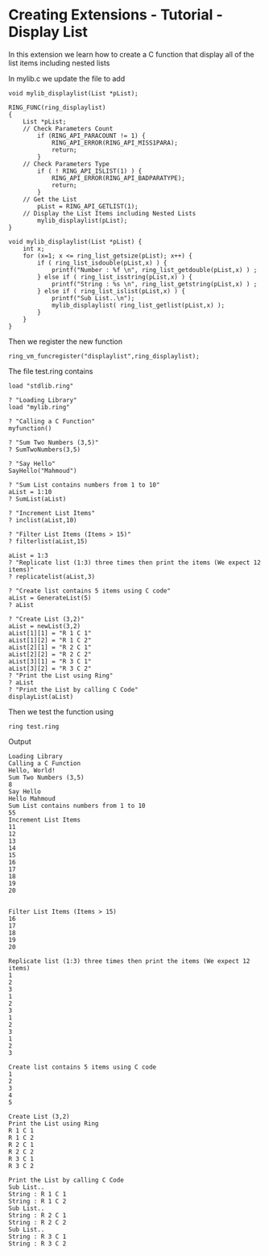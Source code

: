 Creating Extensions - Tutorial - Display List
=============================================

In this extension we learn how to create a C function that display all of the list items including nested lists

In mylib.c we update the file to add 

	void mylib_displaylist(List *pList);

	RING_FUNC(ring_displaylist)
	{
		List *pList;
		// Check Parameters Count
			if (RING_API_PARACOUNT != 1) {
				RING_API_ERROR(RING_API_MISS1PARA);
				return;
			}
		// Check Parameters Type
			if ( ! RING_API_ISLIST(1) ) {
				RING_API_ERROR(RING_API_BADPARATYPE);
				return;
			}
		// Get the List
			pList = RING_API_GETLIST(1);
		// Display the List Items including Nested Lists
			mylib_displaylist(pList);
	}

	void mylib_displaylist(List *pList) {
		int x;
		for (x=1; x <= ring_list_getsize(pList); x++) {
			if ( ring_list_isdouble(pList,x) ) {
				printf("Number : %f \n", ring_list_getdouble(pList,x) ) ;
			} else if ( ring_list_isstring(pList,x) ) {
				printf("String : %s \n", ring_list_getstring(pList,x) ) ;
			} else if ( ring_list_islist(pList,x) ) {
				printf("Sub List..\n");
				mylib_displaylist( ring_list_getlist(pList,x) );		
			}
		}
	}

Then we register the new function

	ring_vm_funcregister("displaylist",ring_displaylist);

The file test.ring contains

	load "stdlib.ring"

	? "Loading Library"
	load "mylib.ring"

	? "Calling a C Function"
	myfunction()

	? "Sum Two Numbers (3,5)"
	? SumTwoNumbers(3,5)

	? "Say Hello"
	SayHello("Mahmoud")

	? "Sum List contains numbers from 1 to 10"
	aList = 1:10
	? SumList(aList)

	? "Increment List Items"
	? inclist(aList,10)

	? "Filter List Items (Items > 15)"
	? filterlist(aList,15)

	aList = 1:3
	? "Replicate list (1:3) three times then print the items (We expect 12 items)"
	? replicatelist(aList,3)

	? "Create list contains 5 items using C code"
	aList = GenerateList(5)
	? aList

	? "Create List (3,2)"
	aList = newList(3,2)
	aList[1][1] = "R 1 C 1"
	aList[1][2] = "R 1 C 2"
	aList[2][1] = "R 2 C 1"
	aList[2][2] = "R 2 C 2"
	aList[3][1] = "R 3 C 1"
	aList[3][2] = "R 3 C 2"
	? "Print the List using Ring"
	? aList
	? "Print the List by calling C Code"
	displayList(aList)

Then we test the function using

	ring test.ring

Output

	Loading Library
	Calling a C Function
	Hello, World!
	Sum Two Numbers (3,5)
	8
	Say Hello
	Hello Mahmoud
	Sum List contains numbers from 1 to 10
	55
	Increment List Items
	11
	12
	13
	14
	15
	16
	17
	18
	19
	20


	Filter List Items (Items > 15)
	16
	17
	18
	19
	20

	Replicate list (1:3) three times then print the items (We expect 12 items)
	1
	2
	3
	1
	2
	3
	1
	2
	3
	1
	2
	3

	Create list contains 5 items using C code
	1
	2
	3
	4
	5

	Create List (3,2)
	Print the List using Ring
	R 1 C 1
	R 1 C 2
	R 2 C 1
	R 2 C 2
	R 3 C 1
	R 3 C 2

	Print the List by calling C Code
	Sub List..
	String : R 1 C 1
	String : R 1 C 2
	Sub List..
	String : R 2 C 1
	String : R 2 C 2
	Sub List..
	String : R 3 C 1
	String : R 3 C 2
